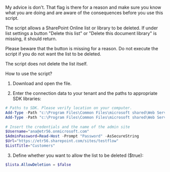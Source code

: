 My advice is don't. That flag is there for a reason and make sure you know what you are doing and are aware of the consequences before you use this script.

 

The script allows a SharePoint Online list or library to be deleted. If under list settings a button "Delete this list" or "Delete this document library" is missing, it should return.

Please beware that the button is missing for a reason. Do not execute the script if you do not want the list to be deleted.

The script does not delete the list itself.

 

How to use the script?

1. Download and open the file.

2. Enter the connection data to your tenant and the paths to appropriate SDK libraries:

```PowerShell
# Paths to SDK. Please verify location on your computer. 
Add-Type -Path "c:\Program Files\Common Files\microsoft shared\Web Server Extensions\15\ISAPI\Microsoft.SharePoint.Client.dll"  
Add-Type -Path "c:\Program Files\Common Files\microsoft shared\Web Server Extensions\15\ISAPI\Microsoft.SharePoint.Client.Runtime.dll"  
 
# Insert the credentials and the name of the admin site 
$Username="ana@etr56.onmicrosoft.com" 
$AdminPassword=Read-Host -Prompt "Password" -AsSecureString 
$Url="https://etr56.sharepoint.com/sites/testflow" 
$ListTitle="Customers" 
 ```
3. Define whether you want to allow the list to be deleted ($true):

```PowerShell
$lista.AllowDeletion = $false
 ```
